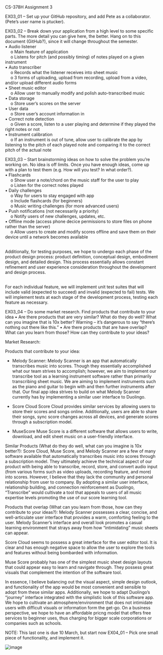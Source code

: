 CS-378H Assignment 3

EX03_01 – Set up your GitHub repository, and add Pete as a collaborator. (Pete’s user name is ptucker).

EX03_02 – Break down your application from a high level to some specific parts. The more detail you can give here, the better. Hang on to this document (GitHub?), since it will change throughout the semester.
<br />•	Audio listener
<br />&emsp;    o	Main feature of application
<br />&emsp;    o	Listens for pitch (and possibly timing) of notes played on a given instrument
<br />•	Auto transcriber
<br />&emsp;    o	Records what the listener receives into sheet music 
<br />&emsp;    o	3 forms of uploading, upload from recording, upload from a video, and/or upload different audio forms
<br />•	Sheet music editor
<br />&emsp;    o	Allow user to manually modify and polish auto-transcribed music
<br />•	Data storage
<br />&emsp;    o	Store user’s scores on the server
<br />•	User data
<br />&emsp;    o	Store user’s account information in 
<br />•	Correct note detection
<br />&emsp;    o	Given a score, listen to a user playing and determine if they played the right notes or not
<br />•	Instrument calibration
<br />&emsp;    o	If an instrument is out of tune, allow user to calibrate the app by listening to the pitch of each played note and comparing it to the correct pitch of the actual note

EX03_03 – Start brainstorming ideas on how to solve the problem you’re working on. No idea is off limits. Once you have enough ideas, come up with a plan to test them (e.g. How will you test? In what order?).
<br />•	Flashcards
<br />&emsp;    o	Show user a note/chord on the music staff for the user to play
<br />&emsp;    o	Listen for the correct notes played
<br />•	Daily challenges
<br />&emsp;    o	Way for users to stay engaged with app
<br />&emsp;    o	Include flashcards (for beginners)
<br />&emsp;    o	Music writing challenges (for more advanced users)
<br />•	Push notifications (not necessarily a priority)
<br />&emsp;    o	Notify users of new challenges, updates, etc.
<br />•	Offline mode (access phone decice permissions to store files on phone rather than the server)
<br />&emsp;    o	Allow users to create and modify scores offline and save them on their device until a network becomes available

<br />
Additionally, for testing purposes, we hope to undergo each phase of the product design process: product definition, conceptual design, embodiment design, and detailed design. This process essentially allows constant refinement and user experience consideration throughout the development and design process.

<br />For each individual feature, we will implement unit test suites that will include valid (expected to succeed) and invalid (expected to fail) tests. We will implement tests at each stage of the development process, testing each feature as necessary.

EX03_04 – Do some market research. Find products that contribute to your idea
•	Are there products that are very similar? What do they do well? What can you imagine that is 10x better? Warning – it’s dangerous to say “there’s nothing out there like this.”
•	Are there products that are have overlap? What can you learn from those? How can they contribute to your ideas?

Market Research:

Products that contribute to your idea:
-	Melody Scanner:
Melody Scanner is an app that automatically transcribes music into scores. Though they essentially accomplished what our team strives to accomplish; however, we aim to implement our transcribe tool as a learning instrument software rather than primarily transcribing sheet music. We are aiming to implement instruments such as the piano and guitar to begin with and then further instruments after that. Our final app idea strives to build on what Melody Scanner currently has by implementing a similar user interface to Duolingo.

    

-	Score Cloud
Score Cloud provides similar services by allowing users to store their scores and songs online. Additionally, users are able to share their songs, sync score changes across all devices, and generate scores through a subscription model. 

   

-	MuseScore
Muse Score is a different software that allows users to write, download, and edit sheet music on a user-friendly interface. 

   




Similar Products (What do they do well, what can you imagine is 10x better?):
Score Cloud, Muse Score, and Melody Scanner are a few of many software available that automatically transcribes music into scores through a subscription model. They ultimately achieve the technical aspect of our product with being able to transcribe, record, store, and convert audio input (from various forms such as video uploads, recording feature, and more) into scores. However, I believe that they lack the community and personal relationship from user to company. By adopting a similar user interface, relationship building, and connection reinforcement as Duolingo, “Transcribe” would cultivate a tool that appeals to users of all music expertise levels promoting the use of our score learning tool.

Products that overlap (What can you learn from those, how can they contribute to your ideas?):
Melody Scanner possesses a clear, concise, and well-articulate user interface that provides a warm, comforting feeling to the user. Melody Scanner’s interface and overall look promotes a casual learning environment that strays away from how “intimidating” music sheets can appear. 

Score Cloud seems to possess a great interface for the user editor tool. It is clear and has enough negative space to allow the user to explore the tools and features without being bombarded with information. 

Muse Score probably has one of the simplest music sheet design layouts that could appear easy to learn and navigate through. They possess great visuals that complement the intention of the software tool.

In essence, I believe balancing out the visual aspect, simple design outlook, and functionality of the app would be most convenient and sensible to adopt from these similar apps. Additionally, we hope to adapt Duolingo’s “journey” interface integrated with the simplistic look of this software app. We hope to cultivate an atmosphere/environment that does not intimidate users with difficult visuals or information form the get-go. On a business perspective, we hope to have an affordable pricng model that offers free services to beginner uses, thus charging for bigger scale corporations or companies such as schools.

NOTE: This last one is due 10 March, but start now
EX04_01 – Pick one small piece of functionality, and implement it. 


![image](https://user-images.githubusercontent.com/100454212/222329812-fb6730df-a278-4ab0-a27c-72267e414254.png)


